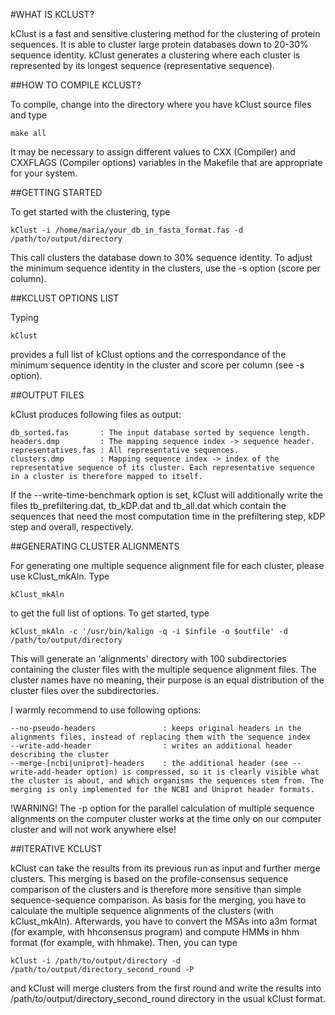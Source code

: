 
#WHAT IS KCLUST?

kClust is a fast and sensitive clustering method for the clustering of protein sequences. It is able to cluster large protein databases down to 20-30% sequence identity.
kClust generates a clustering where each cluster is represented by its longest sequence (representative sequence).

##HOW TO COMPILE KCLUST?

To compile, change into the directory where you have kClust source files and type 

    make all
    
It may be necessary to assign different values to CXX (Compiler) and CXXFLAGS (Compiler options) variables in the Makefile that are appropriate for your system.

##GETTING STARTED

To get started with the clustering, type

    kClust -i /home/maria/your_db_in_fasta_format.fas -d /path/to/output/directory

This call clusters the database down to 30% sequence identity. To adjust the minimum sequence identity in the clusters, use the -s option (score per column).

##KCLUST OPTIONS LIST

Typing

    kClust
    
provides a full list of kClust options and the correspondance of the minimum sequence identity in the cluster and score per column (see -s option).

##OUTPUT FILES

kClust produces following files as output:

    db_sorted.fas       : The input database sorted by sequence length.
    headers.dmp         : The mapping sequence index -> sequence header.
    representatives.fas : All representative sequences.
    clusters.dmp        : Mapping sequence index -> index of the representative sequence of its cluster. Each representative sequence in a cluster is therefore mapped to itself.

If the --write-time-benchmark option is set, kClust will additionally write the files tb_prefiltering.dat, tb_kDP.dat and tb_all.dat which contain the sequences that need the most computation time in the prefiltering step, kDP step and overall, respectively.

##GENERATING CLUSTER ALIGNMENTS

For generating one multiple sequence alignment file for each cluster, please use kClust_mkAln. Type

    kClust_mkAln

to get the full list of options. 
To get started, type

    kClust_mkAln -c '/usr/bin/kalign -q -i $infile -o $outfile' -d /path/to/output/directory

This will generate an 'alignments' directory with 100 subdirectories containing the cluster files with the multiple sequence alignment files. The cluster names have no meaning, their purpose is an equal distribution of the cluster files over the subdirectories.

I warmly recommend to use following options:

    --no-pseudo-headers               : keeps original headers in the alignments files, instead of replacing them with the sequence index
    --write-add-header                : writes an additional header describing the cluster
    --merge-[ncbi|uniprot]-headers    : the additional header (see --write-add-header option) is compressed, so it is clearly visible what the cluster is about, and which organisms the sequences stem from. The merging is only implemented for the NCBI and Uniprot header formats.

!WARNING! The -p option for the parallel calculation of multiple sequence alignments on the computer cluster works at the time only on our computer cluster and will not work anywhere else!

##ITERATIVE KCLUST

kClust can take the results from its previous run as input and further merge clusters. This merging is based on the profile-consensus sequence comparison of the clusters and is therefore more sensitive than simple sequence-sequence comparison. As basis for the merging, you have to calculate the multiple sequence alignments of the clusters (with kClust_mkAln). Afterwards, you have to convert the MSAs into a3m format (for example, with hhconsensus program) and compute HMMs in hhm format (for example, with hhmake). Then, you can type

    kClust -i /path/to/output/directory -d /path/to/output/directory_second_round -P
  
and kClust will merge clusters from the first round and write the results into /path/to/output/directory_second_round directory in the usual kClust format.
